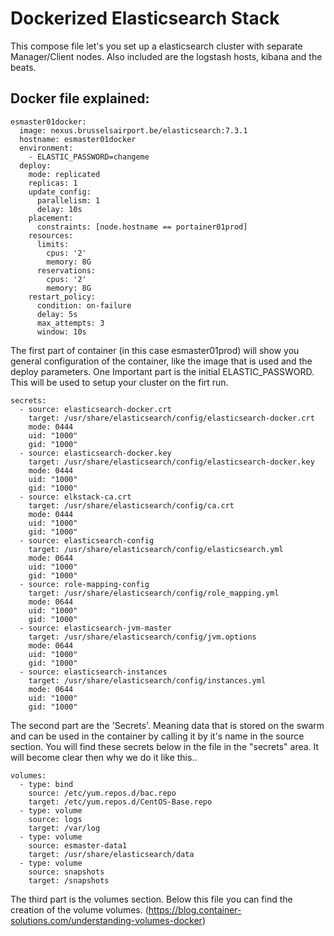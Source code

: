 # Dockerized Elasticsearch Stack

This compose file let's you set up a elasticsearch cluster with separate Manager/Client nodes.
Also included are the logstash hosts, kibana and the beats.

## Docker file explained:
```
esmaster01docker:
  image: nexus.brusselsairport.be/elasticsearch:7.3.1
  hostname: esmaster01docker
  environment:
    - ELASTIC_PASSWORD=changeme
  deploy:
    mode: replicated
    replicas: 1
    update_config:
      parallelism: 1
      delay: 10s
    placement:
      constraints: [node.hostname == portainer01prod]
    resources:
      limits:
        cpus: '2'
        memory: 8G
      reservations:
        cpus: '2'
        memory: 8G
    restart_policy:
      condition: on-failure
      delay: 5s
      max_attempts: 3
      window: 10s
```
The first part of container (in this case esmaster01prod) will show you general configuration of the container, like the image that is used and the deploy parameters. One Important part is the initial ELASTIC_PASSWORD. This will be used to setup your cluster on the firt run.
```
secrets:
  - source: elasticsearch-docker.crt
    target: /usr/share/elasticsearch/config/elasticsearch-docker.crt
    mode: 0444
    uid: "1000"
    gid: "1000"
  - source: elasticsearch-docker.key
    target: /usr/share/elasticsearch/config/elasticsearch-docker.key
    mode: 0444
    uid: "1000"
    gid: "1000"
  - source: elkstack-ca.crt
    target: /usr/share/elasticsearch/config/ca.crt
    mode: 0444
    uid: "1000"
    gid: "1000"
  - source: elasticsearch-config
    target: /usr/share/elasticsearch/config/elasticsearch.yml
    mode: 0644
    uid: "1000"
    gid: "1000"
  - source: role-mapping-config
    target: /usr/share/elasticsearch/config/role_mapping.yml
    mode: 0644
    uid: "1000"
    gid: "1000"
  - source: elasticsearch-jvm-master
    target: /usr/share/elasticsearch/config/jvm.options
    mode: 0644
    uid: "1000"
    gid: "1000"
  - source: elasticsearch-instances
    target: /usr/share/elasticsearch/config/instances.yml
    mode: 0644
    uid: "1000"
    gid: "1000"
```
The second part are the 'Secrets'. Meaning data that is stored on the swarm and can be used in the container by calling it by it's name in the source section. You will find these secrets below in the file in the "secrets" area. It will become clear then why we do it like this..
```
volumes:
  - type: bind
    source: /etc/yum.repos.d/bac.repo
    target: /etc/yum.repos.d/CentOS-Base.repo
  - type: volume
    source: logs
    target: /var/log
  - type: volume
    source: esmaster-data1
    target: /usr/share/elasticsearch/data
  - type: volume
    source: snapshots
    target: /snapshots
```
The third part is the volumes section. Below this file you can find the creation of the volume volumes.
(https://blog.container-solutions.com/understanding-volumes-docker)
